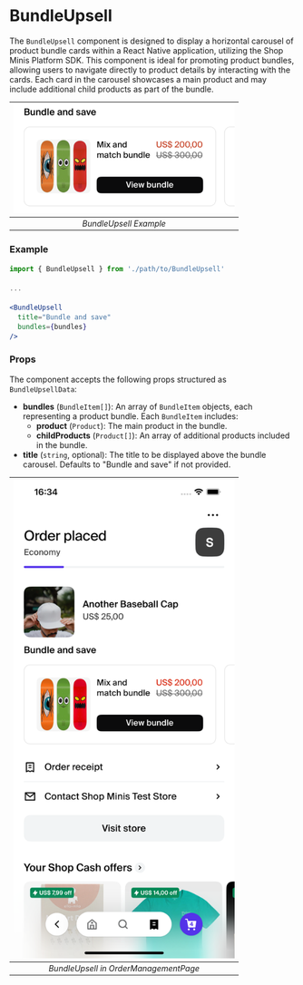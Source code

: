 # BundleUpsell

The `BundleUpsell` component is designed to display a horizontal carousel of product bundle cards within a React Native application, utilizing the Shop Minis Platform SDK. This component is ideal for promoting product bundles, allowing users to navigate directly to product details by interacting with the cards. Each card in the carousel showcases a main product and may include additional child products as part of the bundle.

| <img src="../../assets/extensions/bundle-upsell.png" alt="Example of BundleUpsell" width="390" /> |
|:--------------------------------------------------------------------------:|
| *BundleUpsell Example*                                                  |

### Example
```jsx
import { BundleUpsell } from './path/to/BundleUpsell'

...

<BundleUpsell
  title="Bundle and save"
  bundles={bundles}
/>
```

### Props
The component accepts the following props structured as `BundleUpsellData`:

- **bundles** (`BundleItem[]`): An array of `BundleItem` objects, each representing a product bundle. Each `BundleItem` includes:
  - **product** (`Product`): The main product in the bundle.
  - **childProducts** (`Product[]`): An array of additional products included in the bundle.
- **title** (`string`, optional): The title to be displayed above the bundle carousel. Defaults to "Bundle and save" if not provided.

| <img src="../../assets/extensions/bundle-upsell-full.png" alt="Example of BundleUpsell" width="390" /> |
|:------------------------------------------------------------------------------------:|
| *BundleUpsell in OrderManagementPage* |


